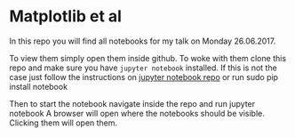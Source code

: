 # Matplotlib et al

In this repo you will find all notebooks for my talk on Monday 26.06.2017.

To view them simply open them inside github.
To woke with them clone this repo and make sure you have `jupyter notebook`
installed. 
If this is not the case just follow the instructions
on [jupyter notebook repo](https://github.com/jupyter/notebook) or run
        sudo pip install notebook

Then to start the notebook navigate inside the repo and run
        jupyter notebook
A browser will open where the notebooks should be visible. Clicking them will
open them.
